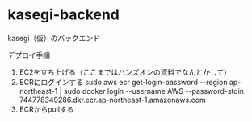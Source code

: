 # kasegi-backend

kasegi（仮）のバックエンド


デプロイ手順
1. EC2を立ち上げる（ここまではハンズオンの資料でなんとかして）
2. ECRにログインする
sudo aws ecr get-login-password --region ap-northeast-1 | sudo docker login --username AWS --password-stdin 744778349286.dkr.ecr.ap-northeast-1.amazonaws.com
3. ECRからpullする